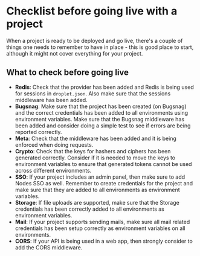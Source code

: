 # Checklist before going live with a project

When a project is ready to be deployed and go live, there's a couple of things one needs to remember to have in place - this is good place to start, although it might not cover everything for your project.

## What to check before going live

- **Redis**: Check that the provider has been added and Redis is being used for sessions in `droplet.json`. Also make sure that the sessions middleware has been added.
- **Bugsnag**: Make sure that the project has been created (on Bugsnag) and the correct credentials has been added to all environments using environment variables. Make sure that the Bugsnag middleware has been added and consider doing a simple test to see if errors are being reported correctly.
- **Meta**: Check that the middleware has been added and it is being enforced when doing requests.
- **Crypto**: Check that the keys for hashers and ciphers has been generated correctly. Consider if it is needed to move the keys to environment variables to ensure that generated tokens cannot be used across different environments.
- **SSO**: If your project includes an admin panel, then make sure to add Nodes SSO as well. Remember to create credentials for the project and make sure that they are added to all environments as environment variables.
- **Storage**: If file uploads are supported, make sure that the Storage credentials has been correctly added to all environments as environment variables.
- **Mail**: If your project supports sending mails, make sure all mail related credentials has been setup correctly as environment variables on all environments.
- **CORS**: If your API is being used in a web app, then strongly consider to add the CORS middleware.
